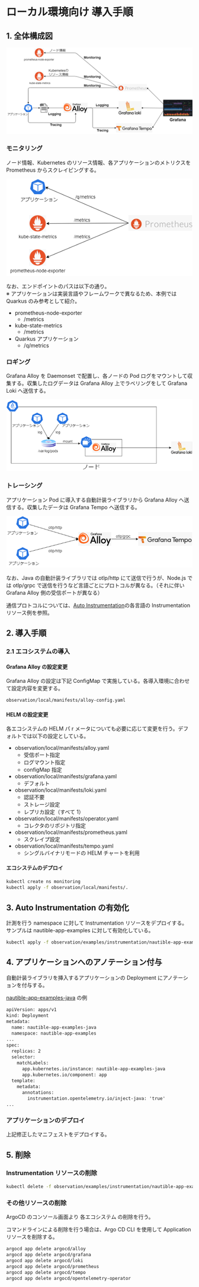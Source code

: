 # ローカル環境向け 導入手順

## 1. 全体構成図

![architecture](architecture_local.png)

### モニタリング

ノード情報、Kubernetes のリソース情報、各アプリケーションのメトリクスを Prometheus からスクレイピングする。

![monitoring](monitoring_local.png)

なお、エンドポイントのパスは以下の通り。  
※ アプリケーションは実装言語やフレームワークで異なるため、本例では Quarkus のみ参考として紹介。

- prometheus-node-exporter
  - /metrics
- kube-state-metrics
  - /metrics
- Quarkus アプリケーション
  - /q/metrics

### ロギング

Grafana Alloy を Daemonset で配置し、各ノードの Pod ログをマウントして収集する。収集したログデータは Grafana Alloy 上でラベリングをして Grafana Loki へ送信する。

![logging](logging_local.png)

### トレーシング

アプリケーション Pod に導入する自動計装ライブラリから Grafana Alloy へ送信する。収集したデータは Grafana Tempo へ送信する。

![tracing](tracing_local.png)

なお、Java の自動計装ライブラリでは otlp/http にて送信で行うが、Node.js では otlp/grpc で送信を行うなど言語ごとにプロトコルが異なる。（それに伴い Grafana Alloy 側の受信ポートが異なる）

通信プロトコルについては、[Auto Instrumentation](https://opentelemetry.io/docs/kubernetes/operator/automatic/)の各言語の Instrumentation リソース例を参照。

## 2. 導入手順

### 2.1 エコシステムの導入

#### Grafana Alloy の設定変更

Grafana Alloy の設定は下記 ConfigMap で実施している。各導入環境に合わせて設定内容を変更する。

```bash
observation/local/manifests/alloy-config.yaml
```

#### HELM の設定変更

各エコシステムの HELM パ r メータについても必要に応じて変更を行う。デフォルトでは以下の設定としている。

- observation/local/manifests/alloy.yaml
  - 受信ポート指定
  - ログマウント指定
  - configMap 指定
- observation/local/manifests/grafana.yaml
  - デフォルト
- observation/local/manifests/loki.yaml
  - 認証不要
  - ストレージ設定
  - レプリカ設定（すべて 1）
- observation/local/manifests/operator.yaml
  - コレクタのリポジトリ指定
- observation/local/manifests/prometheus.yaml
  - スクレイプ設定
- observation/local/manifests/tempo.yaml
  - シングルバイナリモードの HELM チャートを利用

#### エコシステムのデプロイ

```bash
kubectl create ns monitoring
kubectl apply -f observation/local/manifests/.
```

## 3. Auto Instrumentation の有効化

計測を行う namespace に対して Instrumentation リソースをデプロイする。  
サンプルは nautible-app-examples に対して有効化している。

```bash
kubectl apply -f observation/examples/instrumentation/nautible-app-examples.yaml
```

## 4. アプリケーションへのアノテーション付与

自動計装ライブラリを挿入するアプリケーションの Deployment にアノテーションを付与する。

[nautible-app-examples-java](https://github.com/nautible/nautible-app-examples-manifest/blob/main/nautible-app-examples-manifest-java/base/examples-deployment.yaml) の例

```
apiVersion: apps/v1
kind: Deployment
metadata:
  name: nautible-app-examples-java
  namespace: nautible-app-examples
...
spec:
  replicas: 2
  selector:
    matchLabels:
      app.kubernetes.io/instance: nautible-app-examples-java
      app.kubernetes.io/component: app
  template:
    metadata:
      annotations:
        instrumentation.opentelemetry.io/inject-java: 'true'
...
```

### アプリケーションのデプロイ

上記修正したマニフェストをデプロイする。

## 5. 削除

### Instrumentation リソースの削除

```bash
kubectl delete -f observation/examples/instrumentation/nautible-app-examples.yaml
```

### その他リソースの削除

ArgoCD のコンソール画面より 各エコシステム の削除を行う。

コマンドラインによる削除を行う場合は、Argo CD CLI を使用して Application リソースを削除する。

```
argocd app delete argocd/alloy
argocd app delete argocd/grafana
argocd app delete argocd/loki
argocd app delete argocd/prometheus
argocd app delete argocd/tempo
argocd app delete argocd/opentelemetry-operator
```
